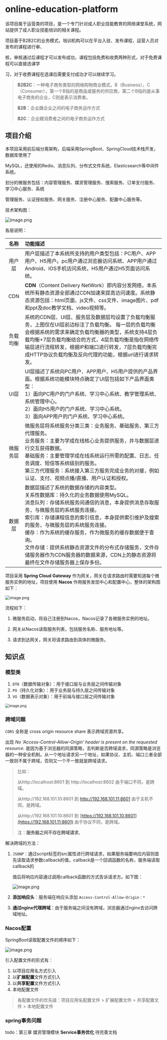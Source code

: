 # online-education-platform
该项目属于运营类的项目，是一个专门针对成人职业技能教育的网络课堂系统，网站提供了成人职业技能培训的相关课程。

项目基于B2B2C的业务模式，培训机构可以在平台入驻、发布课程，运营人员对发布的课程进行审、

核，审核通过后课程才可以发布成功，课程包括免费和收费两种形式，对于免费课程可以直接选课学

习，对于收费课程在选课后需要支付成功才可以继续学习。

> **B2B2C**：一种电子商务类型的网络购物商业模式，B（Business），C（Consumer），第一个B指的是商品或服务的供应商，第二个B指的是从事电子商务的企业，C则是表示消费者。
>
> **B2B**：企业跟企业之间的电子商务运作方式
>
> **B2C**：企业跟消费者之间的电子商务运作方式

## 项目介绍

本项目采用前后端分离架构，后端采用SpringBoot、SpringCloud技术栈开发，数据库使用了

MySQL，还使用的Redis、消息队列、分布式文件系统、Elasticsearch等中间件系统。

划分的微服务包括：内容管理服务、媒资管理服务、搜索服务、订单支付服务、 学习中心服务、系统

管理服务、认证授权服务、网关服务、注册中心服务、配置中心服务等。

技术架构图：

<img src="https://s2.loli.net/2023/08/21/FzJk8dBQaTofVIt.png" alt="image.png"  />

各层说明：

|   名称   | 功能描述                                                     |
| :------: | :----------------------------------------------------------- |
|  用户层  | 用户层描述了本系统所支持的用户类型包括：PC用户、APP用户、H5用户。pc用户通过浏览器访问系统、APP用户通过Android、IOS手机访问系统，H5用户通过H5页面访问系统。 |
|   CDN    | **CDN**（Content Delivery NetWork）即内容分发网络，本系统所有静态资源全部通过CDN加速来提高访问速度。系统静态资源包括：html页面、js文件、css文件、image图片、pdf和ppt及doc教学文档、video视频等。 |
| 负载均衡 | 系统的CDN层、UI层、服务层及数据层均设置了负载均衡服务，上图仅在UI层前边标注了负载均衡。 每一层的负载均衡会根据系统的需求来确定负载均衡器的类型，系统支持4层负载均衡+7层负载均衡结合的方式，4层负载均衡是指在网络传输层进行流程转发，根据IP和端口进行转发，7层负载均衡完成HTTP协议负载均衡及反向代理的功能，根据url进行请求转发。 |
|   UI层   | UI层描述了系统向PC用户、APP用户、H5用户提供的产品界面。根据系统功能模块特点确定了UI层包括如下产品界面类型：<br/>1）面向PC用户的门户系统、学习中心系统、教学管理系统、系统管理中心。<br/>2）面向H5用户的门户系统、学习中心系统。 <br/>3）面向APP用户的门户系统、学习中心系统。 |
| 微服务层 | 微服务层将系统服务分类三类：业务服务、基础服务、第三方代理服务。<br/>业务服务：主要为学成在线核心业务提供服务，并与数据层进行交互获得数据。<br/>基础服务：主要管理学成在线系统运行所需的配置、日志、任务调度、短信等系统级别的服务。<br/>第三方代理服务：系统接入第三方服务完成业务的对接，例如认证、支付、视频点播/直播、用户认证和授权。 |
|  数据层  | 数据层描述了系统的数据存储的内容类型。<br/>关系性数据库：持久化的业务数据使用MySQL。 <br/>消息队列：存储系统服务间通信的消息，本身提供消息存取服务，与微服务层的系统服务连接。<br/>索引库：存储课程信息的索引信息，本身提供索引维护及搜索的服务，与微服务层的系统服务连接。<br/>缓存：作为系统的缓存服务，作为微服务的缓存数据便于查询。<br/>文件存储：提供系统静态资源文件的分布式存储服务，文件存储服务器作为CDN服务器的数据来源，CDN上的静态资源将最终在文件存储服务器上保存多份。 |

项目采用 **Spring Cloud Gateway** 作为网关，网关在请求路由时需要知道每个微服务实例的地址，项目使用 **Nacos** 作用服务发现中心和配置中心，整体的架构图如下：

<img src="https://s2.loli.net/2023/09/01/sfNmenAqkIu4pBO.png" alt="image.png" style="zoom:90%;" />

流程如下：

1. 微服务启动，将自己注册到Nacos，Nacos记录了各微服务实例的地址。

2. 网关从Nacos读取服务列表，包括服务名称、服务地址等。

3. 请求到达网关，网关将请求路由到具体的微服务。


## 知识点

### 模型类

1. `DTO`（数据传输对象）：用于接口层与业务层之间传输对象
2. `PO`（持久化对象）：用于业务层与持久层之间传输对象
3. `VO`（数据表示对象）：用于前端与接口层之间传输对象

<img src="https://s2.loli.net/2023/08/25/NnIrMw2ATEckb6U.png" alt="image.png" style="zoom:80%;" />

### 跨域问题

`CORS` 全称是 cross origin resource share 表示跨域资源共享。

出现 *No 'Access-Control-Allow-Origin' header is present on the requested resource.* 是因为基于浏览器的同源策略，去判断是否跨域请求，同源策略是浏览器的一种安全机制。从一个地址请求另一个地址，如果协议、主机、端口三者全部一致则不属于跨域，否则又一个不一致就是跨域请求。

> 比如：
>
> 从http://localhost:8601 到  http://localhost:8602 由于端口不同，是跨域。
>
> 从http://192.168.101.10:8601 到  http://192.168.101.11:8601 由于主机不同，是跨域。
>
> 从http://192.168.101.10:8601 到  [https://192.168.101.10:8601](https://192.168.101.11:8601) 由于协议不同，是跨域。
>
> 注：**服务器之间不存在跨域请求**。

解决跨域的方法：

1. `JSONP`：通过script标签的src属性进行跨域请求，如果服务端要响应内容则首先读取请求参数callback的值，callback是一个回调函数的名称，服务端读取callback的

   值后将响应内容通过调用callback函数的方式告诉请求方。如下图：

   ![image.png](https://s2.loli.net/2023/08/25/EBQ2RvYty5hrXHA.png)

2. **添加响应头**：服务端在响应头添加 `Access-Control-Allow-Origin：*`
3. **通过nginx代理跨域**：由于服务端之间没有跨域，浏览器通过nginx去访问跨域地址。

### Nacos配置

SpringBoot读取配置文件的顺序如下：

![image.png](https://s2.loli.net/2023/09/03/nsDS5actQrE6FZV.png)

引入配置文件的形式有：

1. 以项目应用名方式引入
2. 以**扩展配置**文件方式引入
3. 以**共享配置**文件方式引入
4. 本地配置文件

> 各配置文件的优先级：项目应用名配置文件 > 扩展配置文件 > 共享配置文件 > 本地配置文件

### spring事务问题

todo：第三章 媒资管理模块 **Service事务优化**  待完善文档













